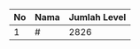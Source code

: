 | No | Nama            | Jumlah Level |
|----|-----------------|--------------|
| 1  | #    |    2826        |
